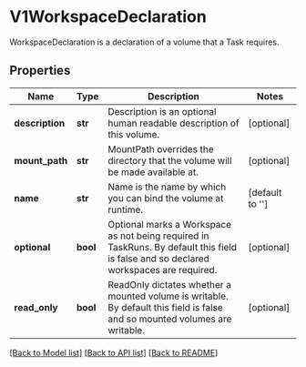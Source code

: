 # V1WorkspaceDeclaration

WorkspaceDeclaration is a declaration of a volume that a Task requires.
## Properties
Name | Type | Description | Notes
------------ | ------------- | ------------- | -------------
**description** | **str** | Description is an optional human readable description of this volume. | [optional] 
**mount_path** | **str** | MountPath overrides the directory that the volume will be made available at. | [optional] 
**name** | **str** | Name is the name by which you can bind the volume at runtime. | [default to '']
**optional** | **bool** | Optional marks a Workspace as not being required in TaskRuns. By default this field is false and so declared workspaces are required. | [optional] 
**read_only** | **bool** | ReadOnly dictates whether a mounted volume is writable. By default this field is false and so mounted volumes are writable. | [optional] 

[[Back to Model list]](../README.md#documentation-for-models) [[Back to API list]](../README.md#documentation-for-api-endpoints) [[Back to README]](../README.md)


